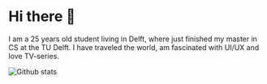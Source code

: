 # Hi there 👋
I am a 25 years old student living in Delft, where just finished my master in CS at the TU Delft. I have traveled the world, am fascinated with UI/UX and love TV-series. 


![Github stats](https://github-readme-stats.vercel.app/api?username=mjwsteenbergen)


<!--
**mjwsteenbergen/mjwsteenbergen** is a ✨ _special_ ✨ repository because its `README.md` (this file) appears on your GitHub profile.

Here are some ideas to get you started:

- 🔭 I’m currently working on ...
- 🌱 I’m currently learning ...
- 👯 I’m looking to collaborate on ...
- 🤔 I’m looking for help with ...
- 💬 Ask me about ...
- 📫 How to reach me: ...
- 😄 Pronouns: ...
- ⚡ Fun fact: ...
-->
